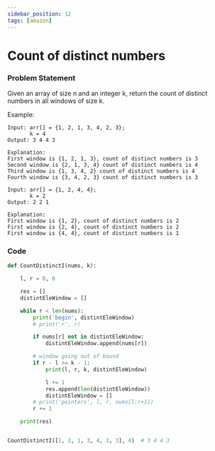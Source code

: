 ```yaml
---
sidebar_position: 12
tags: [amazon]
---
```


# Count of distinct numbers

### Problem Statement

Given an array of size n and an integer k, return the count of distinct numbers in
all windows of size k.

Example:

```
Input: arr[] = {1, 2, 1, 3, 4, 2, 3};
       k = 4
Output: 3 4 4 3

Explanation:
First window is {1, 2, 1, 3}, count of distinct numbers is 3
Second window is {2, 1, 3, 4} count of distinct numbers is 4
Third window is {1, 3, 4, 2} count of distinct numbers is 4
Fourth window is {3, 4, 2, 3} count of distinct numbers is 3

Input: arr[] = {1, 2, 4, 4};
       k = 2
Output: 2 2 1

Explanation:
First window is {1, 2}, count of distinct numbers is 2
First window is {2, 4}, count of distinct numbers is 2
First window is {4, 4}, count of distinct numbers is 1
```

### Code

```python title="Python Code"
def CountDistinctI(nums, k):

    l, r = 0, 0

    res = []
    distintEleWindow = []

    while r < len(nums):
        print('begin', distintEleWindow)
        # print('r', r)

        if nums[r] not in distintEleWindow:
            distintEleWindow.append(nums[r])

        # window going out of bound
        if r - l >= k - 1:
            print(l, r, k, distintEleWindow)

            l += 1
            res.append(len(distintEleWindow))
            distintEleWindow = []
        # print('pointers', l, r, nums[l:r+1])
        r += 1

    print(res)


CountDistinctI([1, 2, 1, 3, 4, 2, 3], 4)  # 3 4 4 3
```
